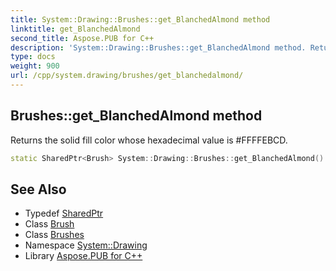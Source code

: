 ```yaml
---
title: System::Drawing::Brushes::get_BlanchedAlmond method
linktitle: get_BlanchedAlmond
second_title: Aspose.PUB for C++
description: 'System::Drawing::Brushes::get_BlanchedAlmond method. Returns the solid fill color whose hexadecimal value is #FFFFEBCD in C++.'
type: docs
weight: 900
url: /cpp/system.drawing/brushes/get_blanchedalmond/
---
```

## Brushes::get_BlanchedAlmond method


Returns the solid fill color whose hexadecimal value is #FFFFEBCD.

```cpp
static SharedPtr<Brush> System::Drawing::Brushes::get_BlanchedAlmond()
```

## See Also

* Typedef [SharedPtr](../../../system/sharedptr/)
* Class [Brush](../../brush/)
* Class [Brushes](../)
* Namespace [System::Drawing](../../)
* Library [Aspose.PUB for C++](../../../)

